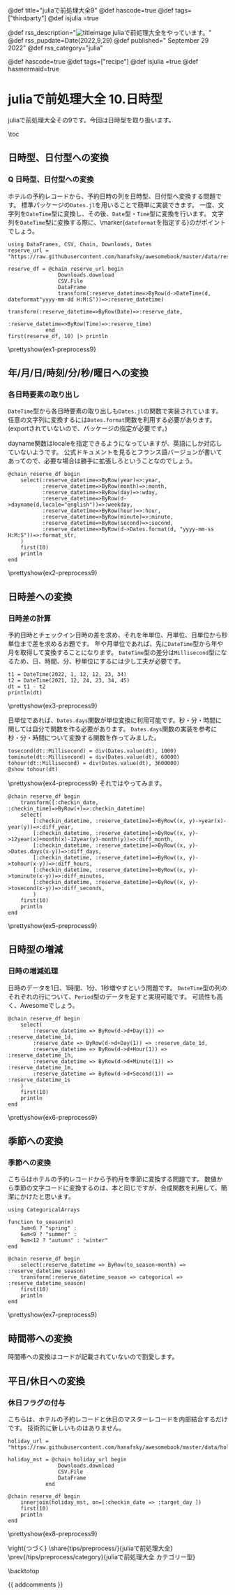 @def title="juliaで前処理大全9"
@def hascode=true
@def tags=["thirdparty"]
@def isjulia =true

@def rss_description="![titleimage](/assets/tips/preprocess1.jpg) juliaで前処理大全をやっています。"
@def rss_pupdate=Date(2022,9,29)
@def published=" September 29 2022"
@def rss_category="julia"

@def hascode=true
@def tags=["recipe"]
@def isjulia =true 
@def hasmermaid=true

# juliaで前処理大全 10.日時型

juliaで前処理大全その9です。今回は日時型を取り扱います。

\toc

## 日時型、日付型への変換
### Q 日時型、日付型への変換

ホテルの予約レコードから、予約日時の列を日時型、日付型へ変換する問題です。
標準パッケージの``Dates.jl``を用いることで簡単に実装できます。
一度、文字列を``DateTime``型に変換し、その後、``Date``型・``Time``型に変換を行います。
文字列を``DateTime``型に変換する際に、\marker{``dateformat``を指定する}のがポイントでしょう。

```julia:ex1-preprocess9
using DataFrames, CSV, Chain, Downloads, Dates
reserve_url =  "https://raw.githubusercontent.com/hanafsky/awesomebook/master/data/reserve.csv"

reserve_df = @chain reserve_url begin
                Downloads.download
                CSV.File
                DataFrame
                transform(:reserve_datetime=>ByRow(d->DateTime(d, dateformat"yyyy-mm-dd H:M:S"))=>:reserve_datetime)
                transform(:reserve_datetime=>ByRow(Date)=>:reserve_date,
                          :reserve_datetime=>ByRow(Time)=>:reserve_time)
            end
first(reserve_df, 10) |> println
```
\prettyshow{ex1-preprocess9}
## 年/月/日/時刻/分/秒/曜日への変換
### 各日時要素の取り出し
``DateTime``型から各日時要素の取り出しも``Dates.jl``の関数で実装されています。
任意の文字列に変換するには``Dates.format``関数を利用する必要があります。(exportされていないので、パッケージの指定が必要です。)

dayname関数はlocaleを指定できるようになっていますが、英語にしか対応していないようです。
公式ドキュメントを見るとフランス語バージョンが書いてあってので、必要な場合は勝手に拡張しろということなのでしょう。

```julia:ex2-preprocess9
@chain reserve_df begin
    select(:reserve_datetime=>ByRow(year)=>:year,
           :reserve_datetime=>ByRow(month)=>:month,
           :reserve_datetime=>ByRow(day)=>:wday,
           :reserve_datetime=>ByRow(d->dayname(d,locale="english"))=>:weekday,
           :reserve_datetime=>ByRow(hour)=>:hour,
           :reserve_datetime=>ByRow(minute)=>:minute,
           :reserve_datetime=>ByRow(second)=>:second,
           :reserve_datetime=>ByRow(d->Dates.format(d, "yyyy-mm-ss H:M:S"))=>:format_str,
    )
    first(10)
    println
end
```
\prettyshow{ex2-preprocess9}
## 日時差への変換
### 日時差の計算
予約日時とチェックイン日時の差を求め、それを年単位、月単位、日単位から秒単位まで差を求めるお題です。
年や月単位であれば、先に``DateTime``型から年や月を取得して変換することになります。
``DateTime``型の差分は``Millisecond``型になるため、日、時間、分、秒単位にするには少し工夫が必要です。
```julia:ex3-preprocess9
t1 = DateTime(2022, 1, 12, 12, 23, 34) 
t2 = DateTime(2021, 12, 24, 23, 34, 45)
dt = t1 - t2
println(dt)
```
\prettyshow{ex3-preprocess9}

日単位であれば、``Dates.days``関数が単位変換に利用可能です。秒・分・時間に関しては自分で関数を作る必要があります。
``Dates.days``関数の実装を参考に秒・分・時間について変換する関数を作ってみました。
```julia:ex4-preprocess9
tosecond(dt::Millisecond) = div(Dates.value(dt), 1000)
tominute(dt::Millisecond) = div(Dates.value(dt), 60000)
tohour(dt::Millisecond) = div(Dates.value(dt), 3600000)
@show tohour(dt)
```
\prettyshow{ex4-preprocess9}
それではやってみます。
```julia:ex5-preprocess9
@chain reserve_df begin
    transform([:checkin_date, :checkin_time]=>ByRow(+)=>:checkin_datetime)
    select(
        [:checkin_datetime, :reserve_datetime]=>ByRow((x, y)->year(x)-year(y))=>:diff_year,
        [:checkin_datetime, :reserve_datetime]=>ByRow((x, y)->12year(x)+month(x)-12year(y)-month(y))=>:diff_month,
        [:checkin_datetime, :reserve_datetime]=>ByRow((x, y)->Dates.days(x-y))=>:diff_days,
        [:checkin_datetime, :reserve_datetime]=>ByRow((x, y)->tohour(x-y))=>:diff_hours,
        [:checkin_datetime, :reserve_datetime]=>ByRow((x, y)->tominute(x-y))=>:diff_minutes,
        [:checkin_datetime, :reserve_datetime]=>ByRow((x, y)->tosecond(x-y))=>:diff_seconds,
        )
    first(10)
    println
end
```
\prettyshow{ex5-preprocess9}
## 日時型の増減
### 日時の増減処理
日時のデータを1日、1時間、1分、1秒増やすという問題です。
``DateTime``型の列のそれぞれの行について、``Period``型のデータを足すと実現可能です。
可読性も高く、Awesomeでしょう。

```julia:ex6-preprocess9
@chain reserve_df begin
    select(
        :reserve_datetime => ByRow(d->d+Day(1)) => :reserve_datetime_1d,
        :reserve_date => ByRow(d->d+Day(1)) => :reserve_date_1d,
        :reserve_datetime => ByRow(d->d+Hour(1)) => :reserve_datetime_1h,
        :reserve_datetime => ByRow(d->d+Minute(1)) => :reserve_datetime_1m,
        :reserve_datetime => ByRow(d->d+Second(1)) => :reserve_datetime_1s
    )
    first(10)
    println
end
```
\prettyshow{ex6-preprocess9}
## 季節への変換
### 季節への変換
こちらはホテルの予約レコードから予約月を季節に変換する問題です。
数値から季節の文字コードに変換するのは、本と同じですが、合成関数を利用して、簡潔にかけたと思います。

```julia:ex7-preprocess9
using CategoricalArrays

function to_season(m)
    3≤m<6 ? "spring" : 
    6≤m<9 ? "summer" : 
    9≤m<12 ? "autumn" : "winter" 
end

@chain reserve_df begin
    select(:reserve_datetime => ByRow(to_season∘month) => :reserve_datetime_season)
    transform(:reserve_datetime_season => categorical => :reserve_datetime_season)
    first(10)
    println
end
```
\prettyshow{ex7-preprocess9}
## 時間帯への変換
時間帯への変換はコードが記載されていないので割愛します。
## 平日/休日への変換
### 休日フラグの付与
こちらは、ホテルの予約レコードと休日のマスターレコードを内部結合するだけです。
技術的に新しいものはありません。

```julia:ex8-preprocess9
holiday_url =  "https://raw.githubusercontent.com/hanafsky/awesomebook/master/data/holiday_mst.csv"

holiday_mst = @chain holiday_url begin
                Downloads.download
                CSV.File
                DataFrame
            end

@chain reserve_df begin
    innerjoin(holiday_mst, on=[:checkin_date => :target_day ])
    first(10)
    println
end
```
\prettyshow{ex8-preprocess9}



\right{つづく}
\share{tips/preprocess/}{juliaで前処理大全}
\prev{/tips/preprocess/category}{juliaで前処理大全 カテゴリー型}

\backtotop


{{ addcomments }}
